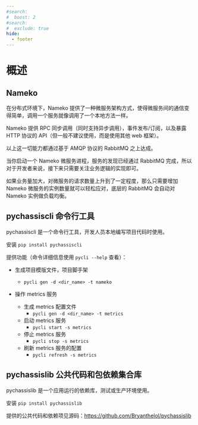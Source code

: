 ```yaml
---
#search:
#  boost: 2 
#search:
#  exclude: true
hide:
  - footer
---
```


# 概述

## Nameko

在分布式环境下，Nameko 提供了一种微服务架构方式，使得微服务间的通信变得简单，调用一个服务就像调用了一个本地方法一样。

Nameko 提供 RPC 同步调用（同时支持异步调用），事件发布/订阅，以及暴露 HTTP 协议的 API（但一般不建议使用，而是使用其他 web 框架）。

以上这一切能力都通过基于 AMQP 协议的 RabbitMQ 之上达成。

当你启动一个 Nameko 微服务进程，服务的发现已经通过 RabbitMQ 完成，所以对于开发者来说，接下来只需要关注业务逻辑的实现即可。

如果业务量加大，对微服务的请求数量上升到了一定程度，那么只需要增加 Nameko 微服务的实例数量就可以轻松应对，底层的 RabbitMQ 会自动对 Nameko 实例做负载均衡。

## pychassiscli 命令行工具

pychassiscli 是一个命令行工具，开发人员本地编写项目代码时使用。

安装 `pip install pychassiscli`

提供功能（命令详细信息使用 `pycli --help` 查看）：

- 生成项目模版文件，项目脚手架
	- `pycli gen -d <dir_name> -t nameko`
  
- 操作 metrics 服务
    - 生成 metrics 配置文件
		- `pycli gen -d <dir_name> -t metrics`
	- 启动 metrics 服务
		- `pycli start -s metrics`
	- 停止 metrics 服务
		- `pycli stop -s metrics`
	- 刷新 metrics 服务的配置
		- `pycli refresh -s metrics `

## pychassislib 公共代码和包依赖集合库 

pychassislib 是一个应用运行的依赖库，测试或生产环境使用。


安装 `pip install pychassislib`

提供的公共代码和依赖项见源码：https://github.com/Bryanthelol/pychassislib


